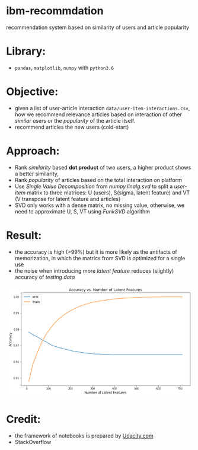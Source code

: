 # ibm-recommdation
recommendation system based on similarity of users and article popularity

# Library:

- `pandas`, `matplotlib`, `numpy` with `python3.6`

# Objective:

- given a list of user-article interaction `data/user-item-interactions.csv`, how we recommend relevance articles based on interaction of other *similar* users or the *popularity* of the article itself.
- recommend articles the new users (cold-start)

# Approach:

- Rank *similarity* based **dot product** of two users, a higher product shows a better similarity,
- Rank *popularity* of articles based on the total interaction on platform
- Use *Single Value Decomposition* from *numpy.linalg.svd* to split a *user-item* matrix to three matrices: U (users), S(sigma, latent feature) and VT (V transpose for latent feature and articles)
- SVD only works with a dense matrix, no missing value, otherwise, we need to approximate U, S, VT using *FunkSVD* algorithm 

# Result:
- the accuracy is high (>99%) but it is more likely as the antifacts of memorization, in which the matrics from SVD is optimized for a single use
- the noise when introducing more *latent feature* reduces (slightly) accuracy of *testing data*
<p>
  <img src='testing.png'>
</p>

# Credit:
- the framework of notebooks is prepared by [Udacity.com](udacity.com)
- StackOverflow
